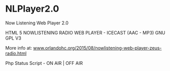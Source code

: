 # NLPlayer2.0
Now Listening Web Player 2.0

HTML 5 NOWLISTENING RADIO WEB PLAYER - ICECAST (AAC - MP3) 
GNU GPL V3 

More info at: www.orlandohc.org/2015/08/nowlistening-web-player-zeus-radio.html

Php Status Script - ON AIR | OFF AIR 

